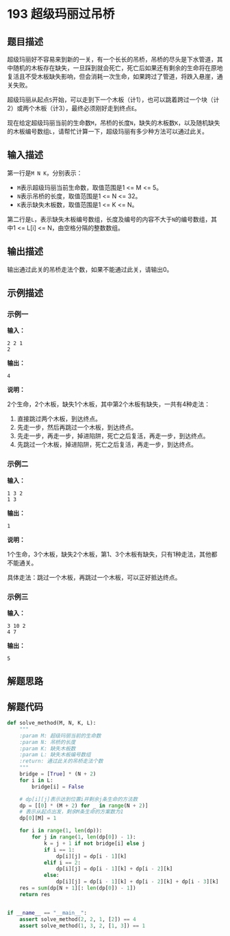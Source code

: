 # 193 超级玛丽过吊桥

## 题目描述

超级玛丽好不容易来到新的一关，有一个长长的吊桥，吊桥的尽头是下水管道，其中随机的木板存在缺失，一旦踩到就会死亡，死亡后如果还有剩余的生命将在原地复活且不受木板缺失影响，但会消耗一次生命，如果跨过了管道，将跌入悬崖，通关失败。

超级玛丽从起点`S`开始，可以走到下一个木板（计1），也可以跳着跨过一个块（计2）或两个木板（计3），最终必须刚好走到终点`E`。

现在给定超级玛丽当前的生命数`M`，吊桥的长度`N`，缺失的木板数`K`，以及随机缺失的木板编号数组`L`，请帮忙计算一下，超级玛丽有多少种方法可以通过此关。

## 输入描述

第一行是`M N K`，分别表示：
- `M`表示超级玛丽当前生命数，取值范围是1 <= M <= 5。
- `N`表示吊桥的长度，取值范围是1 <= N <= 32。
- `K`表示缺失木板数，取值范围是1 <= K <= N。

第二行是`L`，表示缺失木板编号数组，长度及编号的内容不大于`N`的编号数组，其中1 <= L[i] <= N，由空格分隔的整数数组。

## 输出描述

输出通过此关的吊桥走法个数，如果不能通过此关，请输出0。

## 示例描述

### 示例一

**输入：**

```text
2 2 1
2
```

**输出：**

```text
4
```

**说明：**

2个生命，2个木板，缺失1个木板，其中第2个木板有缺失，一共有4种走法：

1. 直接跳过两个木板，到达终点。
2. 先走一步，然后再跳过一个木板，到达终点。
3. 先走一步，再走一步，掉进陷阱，死亡之后复活，再走一步，到达终点。
4. 先跳过一个木板，掉进陷阱，死亡之后复活，再走一步，到达终点。

### 示例二

**输入：**

```text
1 3 2
1 3
```

**输出：**

```text
1
```

**说明：**

1个生命，3个木板，缺失2个木板，第1、3个木板有缺失，只有1种走法，其他都不能通关。

具体走法：跳过一个木板，再跳过一个木板，可以正好抵达终点。

### 示例三

**输入：**

```text
3 10 2
4 7
```

**输出：**

```text
5
```

## 解题思路



## 解题代码

```python
def solve_method(M, N, K, L):
    """
    :param M: 超级玛丽当前的生命数
    :param N: 吊桥的长度
    :param K: 缺失木板数
    :param L: 缺失木板编号数组
    :return: 通过此关的吊桥走法个数
    """
    bridge = [True] * (N + 2)
    for i in L:
        bridge[i] = False

    # dp[i][j]表示达到位置i并剩余j条生命的方法数
    dp = [[0] * (M + 2) for _ in range(N + 2)]
    # 表示从起点出发，剩余M条生命的方案数为1
    dp[0][M] = 1

    for i in range(1, len(dp)):
        for j in range(1, len(dp[0]) - 1):
            k = j + 1 if not bridge[i] else j
            if i == 1:
                dp[i][j] = dp[i - 1][k]
            elif i == 2:
                dp[i][j] = dp[i - 1][k] + dp[i - 2][k]
            else:
                dp[i][j] = dp[i - 1][k] + dp[i - 2][k] + dp[i - 3][k]
    res = sum(dp[N + 1][: len(dp[0]) - 1])
    return res


if __name__ == "__main__":
    assert solve_method(2, 2, 1, [2]) == 4
    assert solve_method(1, 3, 2, [1, 3]) == 1
```

